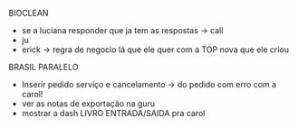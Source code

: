 BIOCLEAN
- se a luciana responder que ja tem as respostas → call
- ju
- erick → regra de negocio lá que ele quer com a TOP nova que ele criou


BRASIL PARALELO
- Inserir pedido serviço e cancelamento → do pedido com erro com a carol!
- ver as notas de exportação na guru
- mostrar a dash LIVRO ENTRADA/SAIDA pra carol
